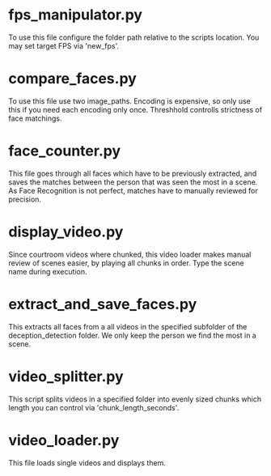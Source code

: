 # fps_manipulator.py

To use this file configure the folder path relative to the scripts location. You may set target FPS via 'new_fps'.

# compare_faces.py

To use this file use two image_paths. Encoding is expensive, so only use this if you need each encoding only once. Threshhold controlls strictness of face matchings. 

# face_counter.py

This file goes through all faces which have to be previously extracted, and saves the matches between the person that was seen the most in a scene. As Face Recognition is not perfect, matches have to manually reviewed for precision.

# display_video.py

Since courtroom videos where chunked, this video loader makes manual review of scenes easier, by playing all chunks in order. Type the scene name during execution.
 
# extract_and_save_faces.py

This extracts all faces from a all videos in the specified subfolder of the deception_detection folder. We only keep the person we find the most in a scene.

# video_splitter.py

This script splits videos in a specified folder into evenly sized chunks which length you can control via 'chunk_length_seconds'.

# video_loader.py

This file loads single videos and displays them. 